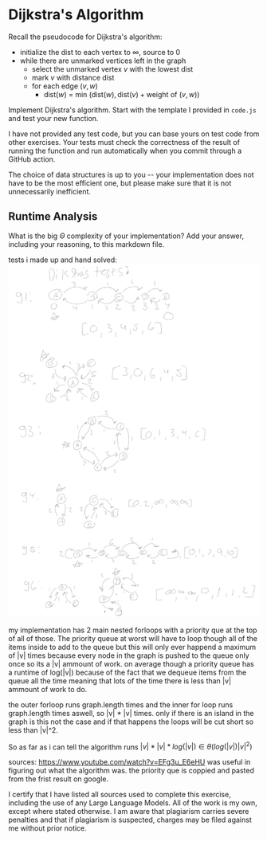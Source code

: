 # Dijkstra's Algorithm

Recall the pseudocode for Dijkstra's algorithm:
- initialize the dist to each vertex to $\infty$, source to 0
- while there are unmarked vertices left in the graph
    - select the unmarked vertex $v$ with the lowest dist
    - mark $v$ with distance dist
    - for each edge $(v,w)$
        - dist($w$) = min $\left(\textrm{dist}(w), \textrm{dist}(v) + \textrm{weight of }(v, w)\right)$

Implement Dijkstra's algorithm. Start with the template I provided in `code.js`
and test your new function.

I have not provided any test code, but you can base yours on test code from
other exercises. Your tests must check the correctness of the result of running
the function and run automatically when you commit through a GitHub action.

The choice of data structures is up to you -- your implementation does not have
to be the most efficient one, but please make sure that it is not unnecessarily
inefficient.

## Runtime Analysis

What is the big $\Theta$ complexity of your implementation? Add your
answer, including your reasoning, to this markdown file.

tests i made up and hand solved:
![tests.img](image.png)

my implementation has 2 main nested forloops with a priority que at the top of all of those.
The priority queue at worst will have to loop though all of the items inside to add to the queue but this will only ever happend a maximum of |v| times because every node in the graph is pushed to the queue only once so its a |v| ammount of work. on average though a priority queue has a runtime of log(|v|) because of the fact that we dequeue items from the queue all the time meaning that lots of the time there is less than |v| ammount of work to do.

the outer forloop runs graph.length times and the inner for loop runs graph.length times aswell, so |v| * |v| times. only if there is an island in the graph is this not the case and if that happens the loops will be cut short so less than |v|^2.

So as far as i can tell the algorithm runs $|v| * |v| * log(|v|) \in \theta(log(|v|)|v|^2)$ 

sources:
https://www.youtube.com/watch?v=EFg3u_E6eHU was useful in figuring out what the algorithm was.
the priority que is coppied and pasted from the frist result on google.

I certify that I have listed all sources used to complete this exercise, including the use of any Large Language Models. All of the work is my own, except where stated otherwise. I am aware that plagiarism carries severe penalties and that if plagiarism is suspected, charges may be filed against me without prior notice.
